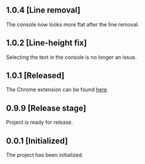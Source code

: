 ## 1.0.4 [Line removal]
The console now looks more flat after the line removal.

## 1.0.2 [Line-height fix]
Selecting the text in the console is no longer an issue.

## 1.0.1 [Released]
The Chrome extension can be found [here](https://chrome.google.com/webstore/detail/magoon-chrome-devtools-th/aaimlcmkljmacmacanfbhfgjkahgaihm).

## 0.9.9 [Release stage]
Project is ready for release.

## 0.0.1 [Initialized]
The project has been initialized.